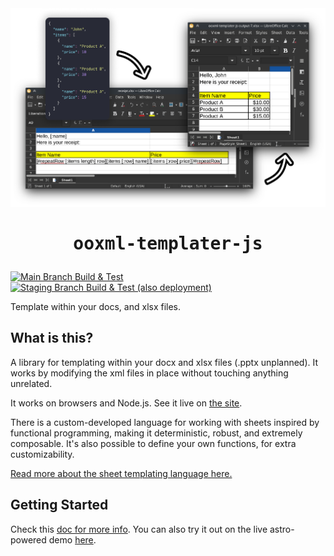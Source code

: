 <img src="./.github/ooxml-templater-js.png" />

<h1 align=center><pre>ooxml-templater-js</pre></h1>

[![Main Branch Build & Test](https://github.com/iyxan23/ooxml-templater-js/actions/workflows/build-and-test.yml/badge.svg)](https://github.com/iyxan23/ooxml-templater-js/actions/workflows/build-and-test.yml)
[![Staging Branch Build & Test (also deployment)](https://github.com/iyxan23/ooxml-templater-js/actions/workflows/deploy.yml/badge.svg?branch=staging)](https://github.com/iyxan23/ooxml-templater-js/actions/workflows/deploy.yml)

Template within your docs, and xlsx files.

## What is this?

A library for templating within your docx and xlsx files (.pptx unplanned). It
works by modifying the xml files in place without touching anything unrelated.

It works on browsers and Node.js. See it live on [the site](https://iyxan23.github.io/ooxml-templater-js).

There is a custom-developed language for working with sheets inspired by
functional programming, making it deterministic, robust, and extremely
composable. It's also possible to define your own functions, for extra
customizability.

[Read more about the sheet templating language here.](./docs/sheet-how-to.md)

## Getting Started

Check this [doc for more info](docs/getting-started.md). You can also try it out
on the live astro-powered demo [here](https://iyxan23.github.io/ooxml-templater-js/).
